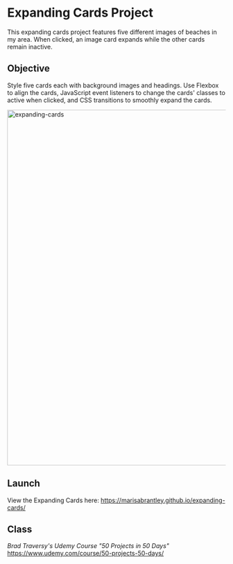 # Expanding Cards Project
This expanding cards project features five different images of beaches in my area. When clicked, an image card expands while the other cards remain inactive.

## Objective
Style five cards each with background images and headings. Use Flexbox to align the cards, JavaScript event listeners to change the cards' classes to active when clicked, and CSS transitions to smoothly expand the cards.

<img width="820" alt="expanding-cards" src="https://user-images.githubusercontent.com/60168324/154202246-23b5cdb5-2579-405e-acb0-4b6a75150993.png">

## Launch

View the Expanding Cards here: https://marisabrantley.github.io/expanding-cards/

## Class
*Brad Traversy's Udemy Course "50 Projects in 50 Days"*
https://www.udemy.com/course/50-projects-50-days/
